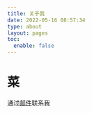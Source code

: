 ```yaml
---
title: 关于我
date: 2022-05-16 08:57:34
type: about
layout: pages
toc:
  enable: false
---
```


# 菜

通过[邮件](mailto:i@krishu.moe)联系我
